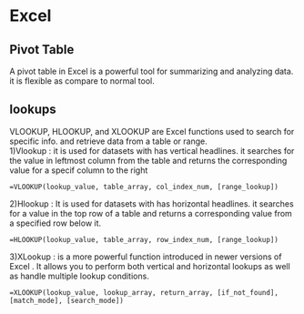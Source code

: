 # Excel
## Pivot Table
A pivot table in Excel is a powerful tool for summarizing and analyzing data. it is flexible as compare to normal tool.
## lookups
VLOOKUP, HLOOKUP, and XLOOKUP are Excel functions used to search for specific info. and retrieve data from a table or range.  
1)Vlookup : it is used for datasets with has vertical headlines. it searches for the value in leftmost column from the table and returns the corresponding value for a specif column to the right  
```excel
=VLOOKUP(lookup_value, table_array, col_index_num, [range_lookup])
```
2)Hlookup : It is used for datasets with has horizontal headlines. it searches for a value in the top row of a table and returns a corresponding value from a specified row below it.  
```excel
=HLOOKUP(lookup_value, table_array, row_index_num, [range_lookup])
```
3)XLookup : is a more  powerful function introduced in newer versions of Excel . It allows you to perform both vertical and horizontal lookups as well as handle multiple lookup conditions.
```excel
=XLOOKUP(lookup_value, lookup_array, return_array, [if_not_found], [match_mode], [search_mode])
```
